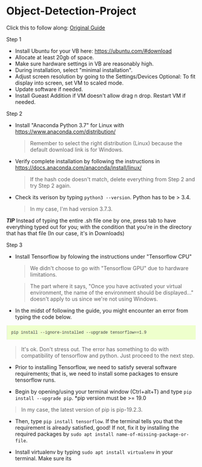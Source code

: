 # Object-Detection-Project 
Click this to follow along: [Original Guide](https://tensorflow-object-detection-api-tutorial.readthedocs.io/en/latest/install.html#general-remarks)

Step 1 
- Install Ubuntu for your VB here: https://ubuntu.com/#download
- Allocate at least 20gb of space.
- Make sure hardware settings in VB are reasonably high.
- During installation, select "minimal installation".
- Adjust screen resolution by going to the Settings/Devices
  Optional: To fit display into screen, set VM to scaled mode.
- Update software if needed.
- Install Gueast Addition if VM doesn't allow drag n drop. Restart VM if needed.
  
 Step 2
 - Install "Anaconda Python 3.7" for Linux with https://www.anaconda.com/distribution/
   > Remember to select the right distribution (Linux) because the default download link is for Windows.
 - Verify complete installation by following the instructions in https://docs.anaconda.com/anaconda/install/linux/
   > If the hash code doesn't match, delete everything from Step 2 and try Step 2 again.
 - Check its verison by typing `python3 --version`. Python has to be > 3.4.
   > In my case, I'm had version 3.7.3.
 
***TIP*** 
Instead of typing the entire .sh file one by one, press tab to have everything typed out for you; with the condition that you're in the directory that has that file (In our case, it's in Downloads)

 Step 3
 - Install Tensorflow by folowing the instructions under "Tensorflow CPU"
   > We didn't choose to go with "Tensorflow GPU" due to hardware limitations.
   
   > The part where it says, "Once you have activated your virtual environment, the name of the environment should be displayed..." doesn't apply to us since we're not using Windows.
 
 - In the midst of  following the guide, you might encounter an error from typing the code below.
 
 ![screenshot_1](sc1.png)
 
 > It's ok. Don't stress out. The error has something to do with compatibility of tensorflow and python. Just proceed to the next step.
 
 - Prior to installing Tensorflow, we need to satisfy several software requirements; that is, we need to install some packages to ensure tensorflow runs.
 
 - Begin by opening/using your terminal window (Ctrl+alt+T) and type `pip install --upgrade pip`. *pip version must be >= 19.0
 > In my case, the latest version of pip is pip-19.2.3. 
 
 - Then, type `pip install tensorflow`. If the terminal tells you that the requirement is already satisfied, good! If not, fix it by installing the required packages by `sudo apt install name-of-missing-package-or-file`.
 
 - Install virtualenv by typing `sudo apt install virtualenv` in your terminal. Make sure its 
 
 
   
